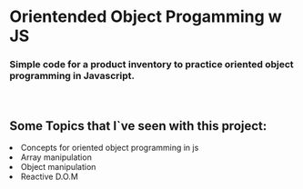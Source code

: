 <h1>Orientended Object Progamming w JS </h1>
<h3>Simple code for a product inventory to practice oriented object programming in Javascript.</p>
<br>
<h2>Some Topics that I`ve seen with this project: </h2>

<li>Concepts for oriented object programming in js</li>
<li>Array manipulation</li>
<li>Object manipulation</li>
<li>Reactive D.O.M</li>